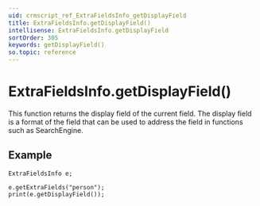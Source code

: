 ```yaml
---
uid: crmscript_ref_ExtraFieldsInfo_getDisplayField
title: ExtraFieldsInfo.getDisplayField()
intellisense: ExtraFieldsInfo.getDisplayField
sortOrder: 305
keywords: getDisplayField()
so.topic: reference
---
```


# ExtraFieldsInfo.getDisplayField()

This function returns the display field of the current field. The display field is a format of the field that can be used to address the field in functions such as SearchEngine.

## Example
   
    ExtraFieldsInfo e;
   
    e.getExtraFields("person");
    print(e.getDisplayField());

